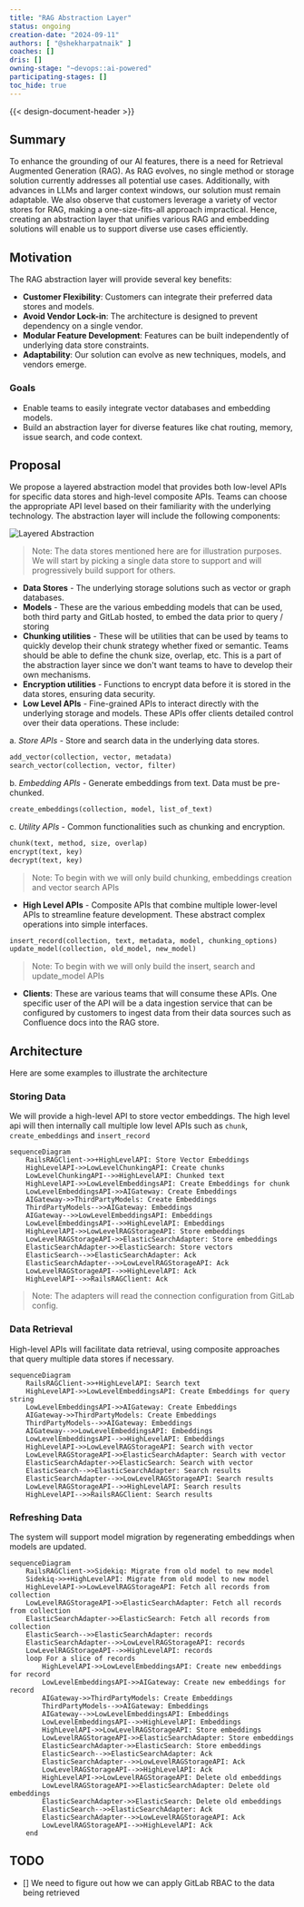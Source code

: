```yaml
---
title: "RAG Abstraction Layer"
status: ongoing
creation-date: "2024-09-11"
authors: [ "@shekharpatnaik" ]
coaches: []
dris: []
owning-stage: "~devops::ai-powered"
participating-stages: []
toc_hide: true
---
```


<!-- Design Documents often contain forward-looking statements -->

<!-- This renders the design document header on the detail page, so don't remove it-->
{{< design-document-header >}}

## Summary

To enhance the grounding of our AI features, there is a need for Retrieval Augmented Generation (RAG). As RAG evolves, no single method or storage solution currently addresses all potential use cases. Additionally, with advances in LLMs and larger context windows, our solution must remain adaptable. We also observe that customers leverage a variety of vector stores for RAG, making a one-size-fits-all approach impractical. Hence, creating an abstraction layer that unifies various RAG and embedding solutions will enable us to support diverse use cases efficiently.

## Motivation

The RAG abstraction layer will provide several key benefits:

- **Customer Flexibility**: Customers can integrate their preferred data stores and models.
- **Avoid Vendor Lock-in**: The architecture is designed to prevent dependency on a single vendor.
- **Modular Feature Development**: Features can be built independently of underlying data store constraints.
- **Adaptability**: Our solution can evolve as new techniques, models, and vendors emerge.

### Goals

- Enable teams to easily integrate vector databases and embedding models.
- Build an abstraction layer for diverse features like chat routing, memory, issue search, and code context.

## Proposal

We propose a layered abstraction model that provides both low-level APIs for specific data stores and high-level composite APIs. Teams can choose the appropriate API level based on their familiarity with the underlying technology. The abstraction layer will include the following components:

![Layered Abstraction](/images/handbook/engineering/architecture/design-documents/abstraction_layer.png)

> Note: The data stores mentioned here are for illustration purposes. We will start by picking a single data store to support and will progressively build support for others.

- **Data Stores** - The underlying storage solutions such as vector or graph databases.
- **Models** - These are the various embedding models that can be used, both third party and GitLab hosted, to embed the data prior to query / storing
- **Chunking utilities** - These will be utilities that can be used by teams to quickly develop their chunk strategy whether fixed or semantic. Teams should be able to define the chunk size, overlap, etc. This is a part of the abstraction layer since we don't want teams to have to develop their own mechanisms.
- **Encryption utilities** - Functions to encrypt data before it is stored in the data stores, ensuring data security.
- **Low Level APIs** - Fine-grained APIs to interact directly with the underlying storage and models. These APIs offer clients detailed control over their data operations. These include:

a. *Store APIs* - Store and search data in the underlying data stores.

```ruby
add_vector(collection, vector, metadata)
search_vector(collection, vector, filter)
```

b. *Embedding APIs* - Generate embeddings from text. Data must be pre-chunked.

```ruby
create_embeddings(collection, model, list_of_text)
```

c. *Utility APIs* - Common functionalities such as chunking and encryption.

```ruby
chunk(text, method, size, overlap)
encrypt(text, key)
decrypt(text, key)
```

> Note: To begin with we will only build chunking, embeddings creation and vector search APIs

- **High Level APIs** - Composite APIs that combine multiple lower-level APIs to streamline feature development. These abstract complex operations into simple interfaces.

```ruby
insert_record(collection, text, metadata, model, chunking_options)
update_model(collection, old_model, new_model)
```

> Note: To begin with we will only build the insert, search and update_model APIs

- **Clients**: These are various teams that will consume these APIs. One specific user of the API will be a data ingestion service that can be configured by customers to ingest data from their data sources such as Confluence docs into the RAG store.

## Architecture

Here are some examples to illustrate the architecture

### Storing Data

We will provide a high-level API to store vector embeddings. The high level api will then internally call multiple low level APIs such as `chunk`, `create_embeddings` and `insert_record`

```mermaid
sequenceDiagram
    RailsRAGClient->>+HighLevelAPI: Store Vector Embeddings
    HighLevelAPI->>LowLevelChunkingAPI: Create chunks
    LowLevelChunkingAPI-->>HighLevelAPI: Chunked text
    HighLevelAPI->>LowLevelEmbeddingsAPI: Create Embeddings for chunk
    LowLevelEmbeddingsAPI->>AIGateway: Create Embeddings
    AIGateway->>ThirdPartyModels: Create Embeddings
    ThirdPartyModels-->>AIGateway: Embeddings
    AIGateway-->>LowLevelEmbeddingsAPI: Embeddings
    LowLevelEmbeddingsAPI-->>HighLevelAPI: Embeddings
    HighLevelAPI->>LowLevelRAGStorageAPI: Store embeddings
    LowLevelRAGStorageAPI->>ElasticSearchAdapter: Store embeddings
    ElasticSearchAdapter->>ElasticSearch: Store vectors
    ElasticSearch-->>ElasticSearchAdapter: Ack
    ElasticSearchAdapter-->>LowLevelRAGStorageAPI: Ack
    LowLevelRAGStorageAPI-->>HighLevelAPI: Ack
    HighLevelAPI-->>RailsRAGClient: Ack
```

> Note: The adapters will read the connection configuration from GitLab config.

### Data Retrieval

High-level APIs will facilitate data retrieval, using composite approaches that query multiple data stores if necessary.

```mermaid
sequenceDiagram
    RailsRAGClient->>+HighLevelAPI: Search text
    HighLevelAPI->>LowLevelEmbeddingsAPI: Create Embeddings for query string
    LowLevelEmbeddingsAPI->>AIGateway: Create Embeddings
    AIGateway->>ThirdPartyModels: Create Embeddings
    ThirdPartyModels-->>AIGateway: Embeddings
    AIGateway-->>LowLevelEmbeddingsAPI: Embeddings
    LowLevelEmbeddingsAPI-->>HighLevelAPI: Embeddings
    HighLevelAPI->>LowLevelRAGStorageAPI: Search with vector
    LowLevelRAGStorageAPI->>ElasticSearchAdapter: Search with vector
    ElasticSearchAdapter->>ElasticSearch: Search with vector
    ElasticSearch-->>ElasticSearchAdapter: Search results
    ElasticSearchAdapter-->>LowLevelRAGStorageAPI: Search results
    LowLevelRAGStorageAPI-->>HighLevelAPI: Search results
    HighLevelAPI-->>RailsRAGClient: Search results
```

### Refreshing Data

The system will support model migration by regenerating embeddings when models are updated.

```mermaid
sequenceDiagram
    RailsRAGClient->>Sidekiq: Migrate from old model to new model 
    Sidekiq->>+HighLevelAPI: Migrate from old model to new model
    HighLevelAPI->>LowLevelRAGStorageAPI: Fetch all records from collection
    LowLevelRAGStorageAPI->>ElasticSearchAdapter: Fetch all records from collection
    ElasticSearchAdapter->>ElasticSearch: Fetch all records from collection
    ElasticSearch-->>ElasticSearchAdapter: records
    ElasticSearchAdapter-->>LowLevelRAGStorageAPI: records
    LowLevelRAGStorageAPI-->>HighLevelAPI: records
    loop For a slice of records
        HighLevelAPI->>LowLevelEmbeddingsAPI: Create new embeddings for record 
        LowLevelEmbeddingsAPI->>AIGateway: Create new embeddings for record
        AIGateway->>ThirdPartyModels: Create Embeddings
        ThirdPartyModels-->>AIGateway: Embeddings
        AIGateway-->>LowLevelEmbeddingsAPI: Embeddings
        LowLevelEmbeddingsAPI-->>HighLevelAPI: Embeddings
        HighLevelAPI->>LowLevelRAGStorageAPI: Store embeddings
        LowLevelRAGStorageAPI->>ElasticSearchAdapter: Store embeddings
        ElasticSearchAdapter->>ElasticSearch: Store embeddings
        ElasticSearch-->>ElasticSearchAdapter: Ack
        ElasticSearchAdapter-->>LowLevelRAGStorageAPI: Ack
        LowLevelRAGStorageAPI-->>HighLevelAPI: Ack
        HighLevelAPI->>LowLevelRAGStorageAPI: Delete old embeddings
        LowLevelRAGStorageAPI->>ElasticSearchAdapter: Delete old embeddings
        ElasticSearchAdapter->>ElasticSearch: Delete old embeddings
        ElasticSearch-->>ElasticSearchAdapter: Ack
        ElasticSearchAdapter-->>LowLevelRAGStorageAPI: Ack
        LowLevelRAGStorageAPI-->>HighLevelAPI: Ack
    end
```

## TODO

- [] We need to figure out how we can apply GitLab RBAC to the data being retrieved
